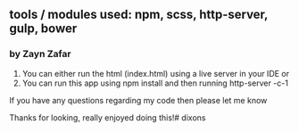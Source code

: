 ## tools / modules used: npm, scss, http-server, gulp, bower
### by Zayn Zafar

1. You can either run the html (index.html) using a live server in your IDE
or
2. You can run this app using npm install and then running http-server -c-1

If you have any questions regarding my code then please let me know

Thanks for looking, really enjoyed doing this!# dixons
